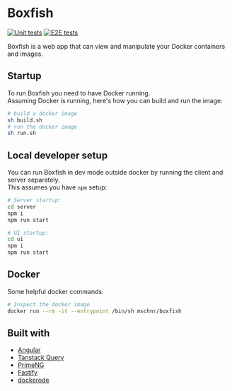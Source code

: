 # Boxfish

[![Unit tests](https://github.com/mschn/boxfish/actions/workflows/unit_tests.yml/badge.svg)](https://github.com/mschn/boxfish/actions/workflows/unit_tests.yml) [![E2E tests](https://github.com/mschn/boxfish/actions/workflows/e2e_tests.yml/badge.svg)](https://github.com/mschn/boxfish/actions/workflows/e2e_tests.yml)

Boxfish is a web app that can view and manipulate your Docker containers and images.

## Startup

To run Boxfish you need to have Docker running.\
Assuming Docker is running, here's how you can build and run the image:

```bash
# build a docker image
sh build.sh
# run the docker image
sh run.sh
```

## Local developer setup

You can run Boxfish in dev mode outside docker by running the client and server separately.\
This assumes you have `npm` setup:

```bash
# Server startup:
cd server
npm i
npm run start
```

```bash
# UI startup:
cd ui
npm i
npm run start
```

## Docker

Some helpful docker commands:

```bash
# Inspect the docker image
docker run --rm -it --entrypoint /bin/sh mschnr/boxfish
```

## Built with

- [Angular](https://angular.dev/)
- [Tanstack Query](https://tanstack.com/query/latest/docs/framework/angular/overview)
- [PrimeNG](https://primeng.org/)
- [Fastify](https://fastify.dev/)
- [dockerode](https://github.com/apocas/dockerode)
